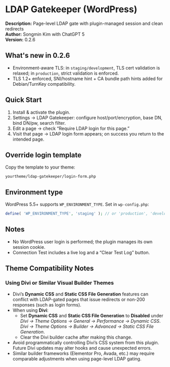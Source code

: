 # LDAP Gatekeeper (WordPress)

**Description:** Page-level LDAP gate with plugin-managed session and clean redirects  
**Author:** Songmin Kim with ChatGPT 5  
**Version:** 0.2.6

## What's new in 0.2.6
- Environment-aware TLS: in `staging/development`, TLS cert validation is relaxed; in `production`, strict validation is enforced.
- TLS 1.2+ enforced, SNI/hostname hint + CA bundle path hints added for Debian/TurnKey compatibility.

## Quick Start
1. Install & activate the plugin.
2. Settings → LDAP Gatekeeper: configure host/port/encryption, base DN, bind DN/pw, search filter.
3. Edit a page → check “Require LDAP login for this page.”
4. Visit that page → LDAP login form appears; on success you return to the intended page.

## Override login template
Copy the template to your theme:
```
yourtheme/ldap-gatekeeper/login-form.php
```

## Environment type
WordPress 5.5+ supports `WP_ENVIRONMENT_TYPE`. Set in `wp-config.php`:
```php
define( 'WP_ENVIRONMENT_TYPE', 'staging' ); // or 'production', 'development', 'local'
```

## Notes
- No WordPress user login is performed; the plugin manages its own session cookie.
- Connection Test includes a live log and a “Clear Test Log” button.

## Theme Compatibility Notes

### Using Divi or Similar Visual Builder Themes
- Divi’s **Dynamic CSS** and **Static CSS File Generation** features can conflict with LDAP-gated pages that issue redirects or non-200 responses (such as login forms).
- When using **Divi**:
  - Set **Dynamic CSS** and **Static CSS File Generation** to **Disabled** under  
    *Divi → Theme Options → General → Performance → Dynamic CSS*.
    *Divi → Theme Options → Builder → Advanced → Static CSS File Generation*.
  - Clear the Divi builder cache after making this change.
- Avoid programmatically controlling Divi’s CSS system from this plugin. Future Divi updates may alter hooks and cause unexpected errors.
- Similar builder frameworks (Elementor Pro, Avada, etc.) may require comparable adjustments when using page-level LDAP gating.
